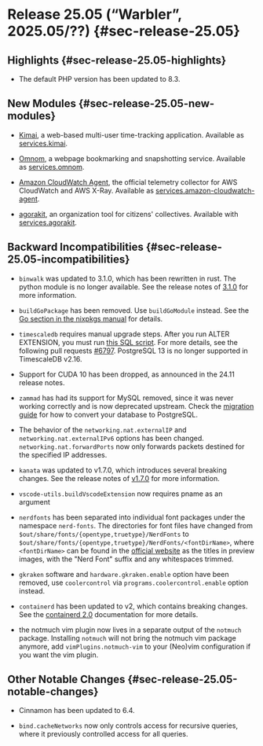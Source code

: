 # Release 25.05 (“Warbler”, 2025.05/??) {#sec-release-25.05}

## Highlights {#sec-release-25.05-highlights}

<!-- To avoid merge conflicts, consider adding your item at an arbitrary place in the list instead. -->

- The default PHP version has been updated to 8.3.

<!-- To avoid merge conflicts, consider adding your item at an arbitrary place in the list instead. -->

## New Modules {#sec-release-25.05-new-modules}

<!-- To avoid merge conflicts, consider adding your item at an arbitrary place in the list instead. -->

- [Kimai](https://www.kimai.org/), a web-based multi-user time-tracking application. Available as [services.kimai](option.html#opt-services.kimai).

- [Omnom](https://github.com/asciimoo/omnom), a webpage bookmarking and snapshotting service. Available as [services.omnom](options.html#opt-services.omnom.enable).

- [Amazon CloudWatch Agent](https://github.com/aws/amazon-cloudwatch-agent), the official telemetry collector for AWS CloudWatch and AWS X-Ray. Available as [services.amazon-cloudwatch-agent](#opt-services.amazon-cloudwatch-agent.enable).

- [agorakit](https://github.com/agorakit/agorakit), an organization tool for citizens' collectives. Available with [services.agorakit](#opt-services.agorakit.enable).

<!-- To avoid merge conflicts, consider adding your item at an arbitrary place in the list instead. -->

## Backward Incompatibilities {#sec-release-25.05-incompatibilities}

<!-- To avoid merge conflicts, consider adding your item at an arbitrary place in the list instead. -->

- `binwalk` was updated to 3.1.0, which has been rewritten in rust. The python module is no longer available.
  See the release notes of [3.1.0](https://github.com/ReFirmLabs/binwalk/releases/tag/v3.1.0) for more information.

- `buildGoPackage` has been removed. Use `buildGoModule` instead. See the [Go section in the nixpkgs manual](https://nixos.org/manual/nixpkgs/unstable/#sec-language-go) for details.

- `timescaledb` requires manual upgrade steps.
    After you run ALTER EXTENSION, you must run [this SQL script](https://github.com/timescale/timescaledb-extras/blob/master/utils/2.15.X-fix_hypertable_foreign_keys.sql). For more details, see the following pull requests [#6797](https://github.com/timescale/timescaledb/pull/6797).
    PostgreSQL 13 is no longer supported in TimescaleDB v2.16.

- Support for CUDA 10 has been dropped, as announced in the 24.11 release notes.

- `zammad` has had its support for MySQL removed, since it was never working correctly and is now deprecated upstream. Check the [migration guide](https://docs.zammad.org/en/latest/appendix/migrate-to-postgresql.html) for how to convert your database to PostgreSQL.

- The behavior of the `networking.nat.externalIP` and `networking.nat.externalIPv6` options has been changed. `networking.nat.forwardPorts` now only forwards packets destined for the specified IP addresses.

- `kanata` was updated to v1.7.0, which introduces several breaking changes.
  See the release notes of
  [v1.7.0](https://github.com/jtroo/kanata/releases/tag/v1.7.0)
  for more information.
- `vscode-utils.buildVscodeExtension` now requires pname as an argument

- `nerdfonts` has been separated into individual font packages under the namespace `nerd-fonts`. The directories for font
  files have changed from `$out/share/fonts/{opentype,truetype}/NerdFonts` to
  `$out/share/fonts/{opentype,truetype}/NerdFonts/<fontDirName>`, where `<fontDirName>` can be found in the
  [official website](https://www.nerdfonts.com/font-downloads) as the titles in preview images, with the "Nerd Font"
  suffix and any whitespaces trimmed.

- `gkraken` software and `hardware.gkraken.enable` option have been removed, use `coolercontrol` via `programs.coolercontrol.enable` option instead.

- `containerd` has been updated to v2, which contains breaking changes. See the [containerd
  2.0](https://github.com/containerd/containerd/blob/main/docs/containerd-2.0.md) documentation for more
  details.

- the notmuch vim plugin now lives in a separate output of the `notmuch`
  package. Installing `notmuch` will not bring the notmuch vim package anymore,
  add `vimPlugins.notmuch-vim` to your (Neo)vim configuration if you want the
  vim plugin.

<!-- To avoid merge conflicts, consider adding your item at an arbitrary place in the list instead. -->

## Other Notable Changes {#sec-release-25.05-notable-changes}

<!-- To avoid merge conflicts, consider adding your item at an arbitrary place in the list instead. -->

- Cinnamon has been updated to 6.4.

- `bind.cacheNetworks` now only controls access for recursive queries, where it previously controlled access for all queries.

<!-- To avoid merge conflicts, consider adding your item at an arbitrary place in the list instead. -->
